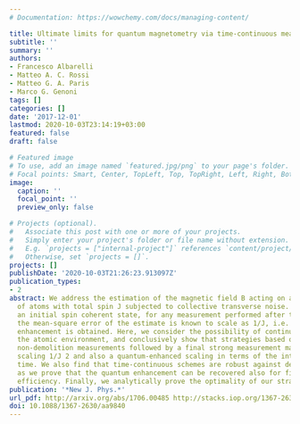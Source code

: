 ```yaml
---
# Documentation: https://wowchemy.com/docs/managing-content/

title: Ultimate limits for quantum magnetometry via time-continuous measurements
subtitle: ''
summary: ''
authors:
- Francesco Albarelli
- Matteo A. C. Rossi
- Matteo G. A. Paris
- Marco G. Genoni
tags: []
categories: []
date: '2017-12-01'
lastmod: 2020-10-03T23:14:19+03:00
featured: false
draft: false

# Featured image
# To use, add an image named `featured.jpg/png` to your page's folder.
# Focal points: Smart, Center, TopLeft, Top, TopRight, Left, Right, BottomLeft, Bottom, BottomRight.
image:
  caption: ''
  focal_point: ''
  preview_only: false

# Projects (optional).
#   Associate this post with one or more of your projects.
#   Simply enter your project's folder or file name without extension.
#   E.g. `projects = ["internal-project"]` references `content/project/deep-learning/index.md`.
#   Otherwise, set `projects = []`.
projects: []
publishDate: '2020-10-03T21:26:23.913097Z'
publication_types:
- 2
abstract: We address the estimation of the magnetic field B acting on an ensemble
  of atoms with total spin J subjected to collective transverse noise. By preparing
  an initial spin coherent state, for any measurement performed after the evolution,
  the mean-square error of the estimate is known to scale as 1/J, i.e. no quantum
  enhancement is obtained. Here, we consider the possibility of continuously monitoring
  the atomic environment, and conclusively show that strategies based on time-continuous
  non-demolition measurements followed by a final strong measurement may achieve Heisenberg-limited
  scaling 1/J 2 and also a quantum-enhanced scaling in terms of the interrogation
  time. We also find that time-continuous schemes are robust against detection losses,
  as we prove that the quantum enhancement can be recovered also for finite measurement
  efficiency. Finally, we analytically prove the optimality of our strategy.
publication: '*New J. Phys.*'
url_pdf: http://arxiv.org/abs/1706.00485 http://stacks.iop.org/1367-2630/19/i=12/a=123011?key=crossref.03bc09c6f11d665d5f6c5a02d03dbde2
doi: 10.1088/1367-2630/aa9840
---
```

